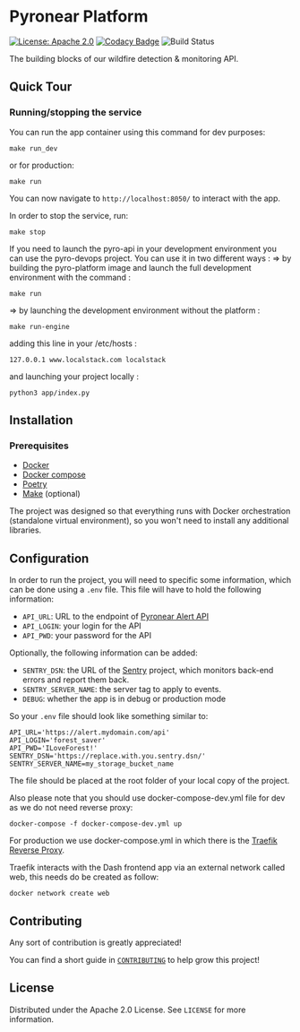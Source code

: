 # Pyronear Platform
[![License: Apache 2.0](https://img.shields.io/badge/License-Apache%202.0-blue.svg)](LICENSE) [![Codacy Badge](https://app.codacy.com/project/badge/Grade/0e4490e06eaf41a3a5faea69dad5caa9)](https://www.codacy.com/gh/pyronear/pyro-platform/dashboard?utm_source=github.com&amp;utm_medium=referral&amp;utm_content=pyronear/pyro-platform&amp;utm_campaign=Badge_Grade) ![Build Status](https://github.com/pyronear/pyro-platform/workflows/dash-project/badge.svg)

The building blocks of our wildfire detection & monitoring API.


## Quick Tour

### Running/stopping the service

You can run the app container using this command for dev purposes:

```shell
make run_dev
```

or for production:

```shell
make run
```

You can now navigate to `http://localhost:8050/` to interact with the app.

In order to stop the service, run:
```shell
make stop
```

If you need to launch the pyro-api in your development environment you can use the pyro-devops project.
You can use it in two different ways : 
=> by building the pyro-platform image and launch the full development environment with the command :
```shell
make run
```
=> by launching the development environment without the platform :
```shell
make run-engine
```
adding this line in your /etc/hosts :
```
127.0.0.1 www.localstack.com localstack
```
and launching your project locally :
```
python3 app/index.py
```

## Installation

### Prerequisites

- [Docker](https://docs.docker.com/engine/install/)
- [Docker compose](https://docs.docker.com/compose/)
- [Poetry](https://python-poetry.org/)
- [Make](https://www.gnu.org/software/make/) (optional)

The project was designed so that everything runs with Docker orchestration (standalone virtual environment), so you won't need to install any additional libraries.

## Configuration

In order to run the project, you will need to specific some information, which can be done using a `.env` file.
This file will have to hold the following information:
- `API_URL`: URL to the endpoint of [Pyronear Alert API](https://github.com/pyronear/pyro-api)
- `API_LOGIN`: your login for the API
- `API_PWD`: your password for the API

Optionally, the following information can be added:
- `SENTRY_DSN`: the URL of the [Sentry](https://sentry.io/) project, which monitors back-end errors and report them back.
- `SENTRY_SERVER_NAME`: the server tag to apply to events.
- `DEBUG`: whether the app is in debug or production mode

So your `.env` file should look like something similar to:
```
API_URL='https://alert.mydomain.com/api'
API_LOGIN='forest_saver'
API_PWD='ILoveForest!'
SENTRY_DSN='https://replace.with.you.sentry.dsn/'
SENTRY_SERVER_NAME=my_storage_bucket_name
```

The file should be placed at the root folder of your local copy of the project.

Also please note that you should use docker-compose-dev.yml file for dev as we do not need reverse proxy:

```shell
docker-compose -f docker-compose-dev.yml up
```

For production we use docker-compose.yml in which there is the [Traefik Reverse Proxy](https://traefik.io/traefik/).

Traefik interacts with the Dash frontend app via an external network called web, this needs do be created as follow:

```shell
docker network create web
```

## Contributing

Any sort of contribution is greatly appreciated!

You can find a short guide in [`CONTRIBUTING`](CONTRIBUTING.md) to help grow this project!


## License

Distributed under the Apache 2.0 License. See `LICENSE` for more information.

